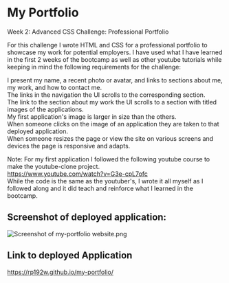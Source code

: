 # My Portfolio

Week 2: Advanced CSS Challenge: Professional Portfolio

For this challenge I wrote HTML and CSS for a professional portfolio to showcase my work for potential employers. I have used what I have learned in the first 2 weeks of the bootcamp as well as other youtube tutorials while keeping in mind the following requirements for the challenge:

I present my name, a recent photo or avatar, and links to sections about me, my work, and how to contact me.  
The links in the navigation the UI scrolls to the corresponding section.  
The link to the section about my work the UI scrolls to a section with titled images of the applications.  
My first application's image is larger in size than the others.  
When someone clicks on the image of an application they are taken to that deployed application.  
When someone resizes the page or view the site on various screens and devices the page is responsive and adapts.  

Note: For my first application I followed the following youtube course to make the youtube-clone project.  
https://www.youtube.com/watch?v=G3e-cpL7ofc  
While the code is the same as the youtuber's, I wrote it all myself as I followed along and it did teach and reinforce what I learned in the bootcamp.

## Screenshot of deployed application:  
  
<img src="./assets/images/screenshot.png" alt="Screenshot of my-portfolio website.png"/>

## Link to deployed Application

<a href="https://rp192w.github.io/my-portfolio/">https://rp192w.github.io/my-portfolio/</a>